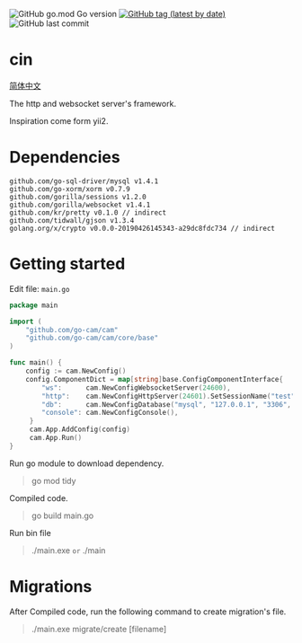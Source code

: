 ![GitHub go.mod Go version](https://img.shields.io/github/go-mod/go-version/go-cam/cam?color=red)
[![GitHub tag (latest by date)](https://img.shields.io/github/v/tag/go-cam/cam)](https://github.com/go-cam/cam/tags)
![GitHub last commit](https://img.shields.io/github/last-commit/go-cam/cam)

# cin
[简体中文](https://github.com/go-cam/cam/blob/master/doc/README.zh-cn.md)

The http and websocket server's framework.

Inspiration come form yii2.

# Dependencies
	github.com/go-sql-driver/mysql v1.4.1
	github.com/go-xorm/xorm v0.7.9
	github.com/gorilla/sessions v1.2.0
	github.com/gorilla/websocket v1.4.1
	github.com/kr/pretty v0.1.0 // indirect
	github.com/tidwall/gjson v1.3.4
	golang.org/x/crypto v0.0.0-20190426145343-a29dc8fdc734 // indirect

# Getting started

Edit file:  `main.go`
```go
package main

import (
    "github.com/go-cam/cam"
    "github.com/go-cam/cam/core/base"
)

func main() {
	config := cam.NewConfig()
	config.ComponentDict = map[string]base.ConfigComponentInterface{
		"ws":      cam.NewConfigWebsocketServer(24600),
		"http":    cam.NewConfigHttpServer(24601).SetSessionName("test"),
		"db":      cam.NewConfigDatabase("mysql", "127.0.0.1", "3306", "cin", "root", "root"),
		"console": cam.NewConfigConsole(),
	 }
	 cam.App.AddConfig(config)
	 cam.App.Run()
}
```

Run go module to download dependency. 
> go mod tidy

Compiled code.
> go build main.go

Run bin file
> ./main.exe  `or` ./main


# Migrations
After Compiled code, run the following command to create migration's file.
> ./main.exe migrate/create [filename]